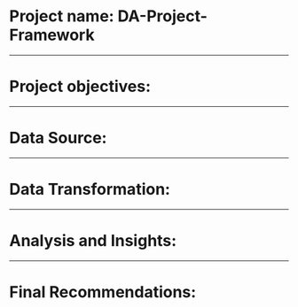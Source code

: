 # Project name: DA-Project-Framework

----
# Project objectives:

----
# Data Source:

----
# Data Transformation:

----
# Analysis and Insights:

----
# Final Recommendations:

